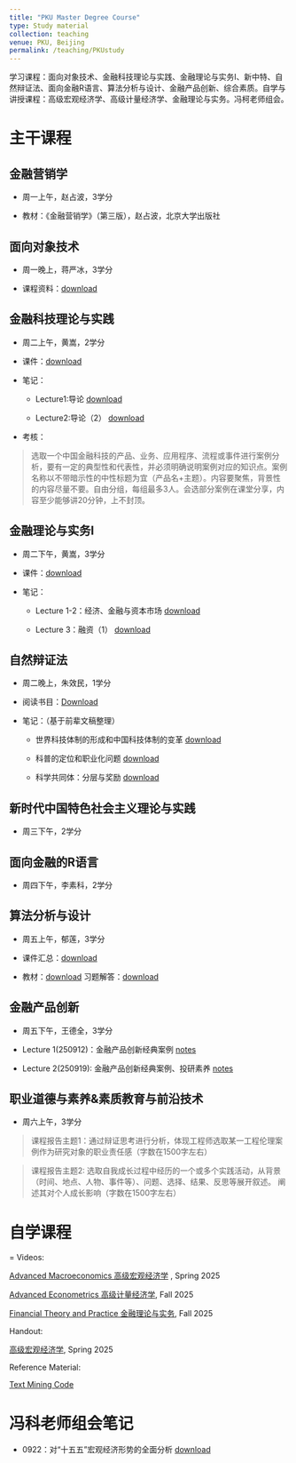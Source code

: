 ```yaml
---
title: "PKU Master Degree Course"
type: Study material
collection: teaching
venue: PKU, Beijing
permalink: /teaching/PKUstudy
---
```


学习课程：面向对象技术、金融科技理论与实践、金融理论与实务Ⅰ、新中特、自然辩证法、面向金融R语言、算法分析与设计、金融产品创新、综合素质。自学与讲授课程：高级宏观经济学、高级计量经济学、金融理论与实务。冯柯老师组会。

# 主干课程

## 金融营销学

- 周一上午，赵占波，3学分
  
- 教材：《金融营销学》（第三版），赵占波，北京大学出版社

## 面向对象技术

- 周一晚上，蒋严冰，3学分

- 课程资料：[download](https://chinapku-my.sharepoint.com/:f:/g/personal/2501210682_stu_pku_edu_cn/Eljl9HKSgaFFgF0gngJobLIBo3JsuQJ0kF-bJ_aS08f-3Q?e=lRN08k)

## 金融科技理论与实践

- 周二上午，黄嵩，2学分

- 课件：[download](https://chinapku-my.sharepoint.com/:f:/g/personal/2501210682_stu_pku_edu_cn/EsD5vfXC3MlJkEfUOYOMrQkB5z--fWetdE6ubK9Bau06PA?e=oxuuoV)

- 笔记：
  
  - Lecture1:导论 [download](https://chinapku-my.sharepoint.com/:b:/g/personal/2501210682_stu_pku_edu_cn/EXxRVAQTo2hJkl05Mb-kBSUBGztCD_3-0s7TGtW1Xp5fqQ?e=vPjVsG)

  - Lecture2:导论（2） [download](https://chinapku-my.sharepoint.com/:b:/g/personal/2501210682_stu_pku_edu_cn/ETo4g-hhrptAumadx6japwkB8wNg7-qCThX1eHmLQL0NIQ?e=BVYTqM)

- 考核：
  
> 选取一个中国金融科技的产品、业务、应用程序、流程或事件进行案例分析，要有一定的典型性和代表性，并必须明确说明案例对应的知识点。案例名称以不带暗示性的中性标题为宜（产品名+主题）。内容要聚焦，背景性的内容尽量不要。自由分组，每组最多3人。会选部分案例在课堂分享，内容至少能够讲20分钟，上不封顶。

## 金融理论与实务Ⅰ

- 周二下午，黄嵩，3学分

- 课件：[download](https://chinapku-my.sharepoint.com/:f:/g/personal/2501210682_stu_pku_edu_cn/EoghrId6o8BHn2IX_KBW7VIBptQ3O7cVBJdIZmVU09luhQ?e=lnMcG1)

- 笔记：

    - Lecture 1-2：经济、金融与资本市场 [download](https://chinapku-my.sharepoint.com/:b:/g/personal/2501210682_stu_pku_edu_cn/EUwWCjeA-RZMkoRWaTyJINQBnD8nkAN5AS2_6iAeQF8tdA?e=ffFvMX)
 
    - Lecture 3：融资（1） [download](https://chinapku-my.sharepoint.com/:b:/g/personal/2501210682_stu_pku_edu_cn/EfpXmgjYCm5LjES8RhyS7PwB3d9UqNSD07owuu04LZqe6A?e=0yw6sF)

## 自然辩证法

- 周二晚上，朱效民，1学分
  
- 阅读书目：[Download](https://chinapku-my.sharepoint.com/:f:/g/personal/2501210682_stu_pku_edu_cn/EkJAJqaESLFNh3BYFbUClY4BPhkzyUoRc62xtfqJRzxIGg?e=5jIqno)

- 笔记：（基于前辈文稿整理）

  - 世界科技体制的形成和中国科技体制的变革 [download](https://chinapku-my.sharepoint.com/:b:/g/personal/2501210682_stu_pku_edu_cn/ETuPzlLJIjlBhjFt0FqlnLYB9djY7JAagsykuO4nuIEWsw?e=YWc6Pq)

  - 科普的定位和职业化问题 [download](https://chinapku-my.sharepoint.com/:b:/g/personal/2501210682_stu_pku_edu_cn/ERtYwmrfyahPiyy-dmjdoc8BpVNWGREpq21KcPKh1G9R4A?e=MCOVbb)

  - 科学共同体：分层与奖励 [download](https://chinapku-my.sharepoint.com/:b:/g/personal/2501210682_stu_pku_edu_cn/EWes1nZsChRLo4C8m-QliNoBh60Z4w4CformX9qKH_Jfmw?e=aV8yz7)

## 新时代中国特色社会主义理论与实践

- 周三下午，2学分

## 面向金融的R语言

- 周四下午，李素科，2学分
  

## 算法分析与设计

- 周五上午，郁莲，3学分

- 课件汇总：[download](https://chinapku-my.sharepoint.com/:u:/g/personal/2501210682_stu_pku_edu_cn/EZ3WWZPTfq1DooHl48TMvN4BTSu39PEhlaX24-AxAEd6Ow?e=sC3p4G)

- 教材：[download](https://chinapku-my.sharepoint.com/:b:/g/personal/2501210682_stu_pku_edu_cn/EUeN4YnIAzNOjgG6bOtAGHkBntS_PEX1LAri2DwXpD-z_A?e=mfAwwZ) 习题解答：[download](https://chinapku-my.sharepoint.com/:b:/g/personal/2501210682_stu_pku_edu_cn/EUJlJi9iHXVFmPLnCUCdPkABIo9_lc00FRbQIz3P52QH9A?e=cHrIDB)


## 金融产品创新

- 周五下午，王德全，3学分

- Lecture 1(250912)：金融产品创新经典案例 [notes](https://chinapku-my.sharepoint.com/:b:/g/personal/2501210682_stu_pku_edu_cn/EaHtDYT-y6lMkYH5FnzzGlsBOR_Qb-zxLz4hLYmGxNiw_w?e=uQmDZj)

- Lecture 2(250919): 金融产品创新经典案例、投研素养 [notes](https://chinapku-my.sharepoint.com/:b:/g/personal/2501210682_stu_pku_edu_cn/Efv7ow2xrkNCvAe59r0jasMBj1l7CV_DaJ-O4cjAP3GxDg?e=JKL2wo)


## 职业道德与素养&素质教育与前沿技术

- 周六上午，3学分

> 课程报告主题1：通过辩证思考进行分析，体现工程师选取某一工程伦理案例作为研究对象的职业责任感（字数在1500字左右）

> 课程报告主题2: 选取自我成长过程中经历的一个或多个实践活动，从背景（时间、地点、人物、事件等）、问题、选择、结果、反思等展开叙述。 阐述其对个人成长影响（字数在1500字左右）

# 自学课程
=
Videos: 

[Advanced Macroeconomics 高级宏观经济学](https://www.bilibili.com/video/BV1vAtgzuE82/) , Spring 2025 

[Advanced Econometrics 高级计量经济学](https://www.bilibili.com/video/BV1gTYDz4E4F/), Fall 2025

[Financial Theory and Practice 金融理论与实务](https://www.bilibili.com/video/BV1czpLzHEu9/), Fall 2025


Handout: 

[高级宏观经济学](https://mailbnueducn-my.sharepoint.com/:b:/g/personal/sjs_mail_bnu_edu_cn/ESBlERRn6DFCnXxQppRkfMsBnDamd7NxYQs2W1P3ZiGyGA?e=h6U3Z1), Spring 2025

Reference Material:

[Text Mining Code](https://mailbnueducn-my.sharepoint.com/:u:/g/personal/sjs_mail_bnu_edu_cn/EWYQk7OOK5RIqwTos659OzwBCOh9ypui1iNU9PrV5-Iamg?e=zt34eh)

# 冯科老师组会笔记

- 0922：对“十五五”宏观经济形势的全面分析 [download](https://chinapku-my.sharepoint.com/:b:/g/personal/2501210682_stu_pku_edu_cn/EXfW_4SXYVlFgnIUTSxdLhkBphYGhFtsRgL_x6rpTN16Cw?e=3k9Lqv)
